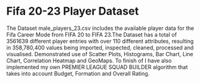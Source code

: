 # Fifa 20-23 Player Dataset
 The Dataset male_players_23.csv includes the available player data for the Fifa Career Mode from FIFA 20 to FIFA 23.The Dataset has a total of 3561639 different player entries with over 110 different attributes, resulting in 358,780,400 values being imported, inspected, cleaned, processed and visualised. Demonstrated use of Scatter Plots, Histograms, Bar Chart, Line Chart, Correlation Heatmap and GeoMaps. To finish of I have also implemented my own PREMIER LEAGUE SQUAD BUILDER algorithm that takes into account Budget, Formation and Overall Rating.
